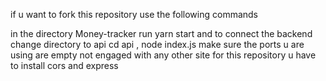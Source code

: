 if u want to fork this repository use the following commands 

in the directory Money-tracker run yarn start and to connect the backend change directory to api cd api , node index.js make sure the ports u are using are empty not engaged with any other site for this repository u have to install cors and express 
